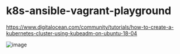 # k8s-ansible-vagrant-playground

https://www.digitalocean.com/community/tutorials/how-to-create-a-kubernetes-cluster-using-kubeadm-on-ubuntu-18-04

![image](https://user-images.githubusercontent.com/13016162/62027095-74247f00-b1fa-11e9-8b60-b973a71e0ff6.png)
